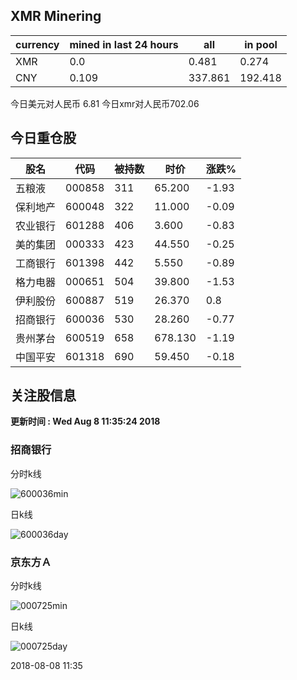 ## XMR Minering

|currency|mined in last 24 hours|all|in pool|
|---|---|---|---|
|XMR|0.0|0.481|0.274|
|CNY|0.109|337.861|192.418|

今日美元对人民币 6.81	今日xmr对人民币702.06


## 今日重仓股 

|股名|代码|被持数|时价|涨跌%|
|---|---|---|---|---|
|五粮液|000858|311|65.200|-1.93|
|保利地产|600048|322|11.000|-0.09|
|农业银行|601288|406|3.600|-0.83|
|美的集团|000333|423|44.550|-0.25|
|工商银行|601398|442|5.550|-0.89|
|格力电器|000651|504|39.800|-1.53|
|伊利股份|600887|519|26.370|0.8|
|招商银行|600036|530|28.260|-0.77|
|贵州茅台|600519|658|678.130|-1.19|
|中国平安|601318|690|59.450|-0.18|

## 关注股信息
**更新时间 : Wed Aug  8 11:35:24 2018**
### 招商银行 
分时k线

![600036min](http://image.sinajs.cn/newchart/min/n/sh600036.gif)

日k线

![600036day](http://image.sinajs.cn/newchart/daily/n/sh600036.gif)

### 京东方Ａ 
分时k线

![000725min](http://image.sinajs.cn/newchart/min/n/sz000725.gif)

日k线

![000725day](http://image.sinajs.cn/newchart/daily/n/sz000725.gif)

2018-08-08 11:35